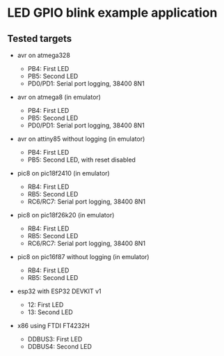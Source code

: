 # LED GPIO blink example application

## Tested targets

* avr on atmega328
    * PB4: First LED
    * PB5: Second LED
    * PD0/PD1: Serial port logging, 38400 8N1

* avr on atmega8 (in emulator)
    * PB4: First LED
    * PB5: Second LED
    * PD0/PD1: Serial port logging, 38400 8N1

* avr on attiny85 without logging (in emulator)
    * PB4: First LED
    * PB5: Second LED, with reset disabled

* pic8 on pic18f2410 (in emulator)
    * RB4: First LED
    * RB5: Second LED
    * RC6/RC7: Serial port logging, 38400 8N1

* pic8 on pic18f26k20 (in emulator)
    * RB4: First LED
    * RB5: Second LED
    * RC6/RC7: Serial port logging, 38400 8N1

* pic8 on pic16f87 without logging (in emulator)
    * RB4: First LED
    * RB5: Second LED

* esp32 with ESP32 DEVKIT v1
    * 12: First LED
    * 13: Second LED

* x86 using FTDI FT4232H
    * DDBUS3: First LED
    * DDBUS4: Second LED
